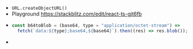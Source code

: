 - `URL.createObjectURL()`
- Playground https://stackblitz.com/edit/react-ts-gjt6fb
- ```js
  const b64toBlob = (base64, type = "application/octet-stream") =>
    fetch(`data:${type};base64,${base64}`).then((res) => res.blob());
  ```
-
